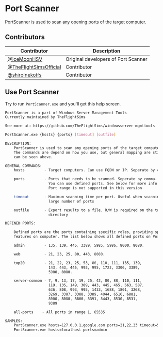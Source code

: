 # Port Scanner

PortScanner is used to scan any opening ports of the target computer.

## Contributors

| Contributor | Description |
|--|--|
| [@IceMoonHSV](https://github.com/IceMoonHSV) | Original developers of Port Scanner |
| [@TheFlightSimsOfficial](https://github.com/TheFlightSimsOfficial) | Contributor |
| [@shiroinekotfs](https://github.com/shiroinekotfs) | Contributor |

## Use Port Scanner

Try to run `PortScanner.exe` and you'll get this help screen.

```bash
PortScanner is a part of Windows Server Management Tools
Currently maintained by TheFlightSims

See more at: https://github.com/TheFlightSims/windowsserver-mgmttools

PortScanner.exe {hosts} {ports} [timeout] [outfile]

DESCRIPTION:
    PortScanner is used to scan any opening ports of the target computer
    The commands are depend on how you use, but general mapping are still
    can be seen above.

GENERAL COMMANDS:
    hosts         - Target computers. Can use FQDN or IP. Seperate by comma

    ports         - Ports that needs to be scanned. Seperate by comma.
                    You can use defined ports. See below for more info.
                    Port range is not supported in this version

    timeout       - Maximum scanning time per port. Useful when scanning on
                    large number of ports

    outfile       - Export results to a file. R/W is required on the target
                    directory

DEFINED PORTS:

    Defined ports are the ports containing specific roles, providing specific
    features on computer. The list below shows all defined ports on PortScanner

    admin         - 135, 139, 445, 3389, 5985, 5986, 8000, 8080.

    web           - 21, 23, 25, 80, 443, 8080.

    top20         - 21, 22, 23, 25, 53, 80, 110, 111, 135, 139,
                    143, 443, 445, 993, 995, 1723, 3306, 3389,
                    5900, 8080.

    server-common - 7, 9, 13, 17, 19, 25, 42, 80, 88, 110, 111,
                    119, 135, 149, 389, 443, 445, 465, 563, 587,
                    636, 808, 993, 995, 1433, 1688, 1801, 3268,
                    3269, 3387, 3388, 3389, 4044, 6516, 6881,
                    8000, 8080, 8800, 8391, 8443, 8530, 8531,
                    9389

    all-ports    - All ports in range 1, 65535

SAMPLES:
    PortScanner.exe hosts=127.0.0.1,google.com ports=21,22,23 timeout=5000 outfile=C:\scans.txt
    PortScanner.exe hosts=localhost ports=admin
```
